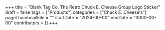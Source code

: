 +++
title = "Blank Tag Co. The Retro Chuck E. Cheese Group Logo Sticker"
draft = false
tags = ["Products"]
categories = ["Chuck E. Cheese's"]
pageThumbnailFile = ""
startDate = "2024-00-00"
endDate = "0000-00-00"
contributors = []
+++
